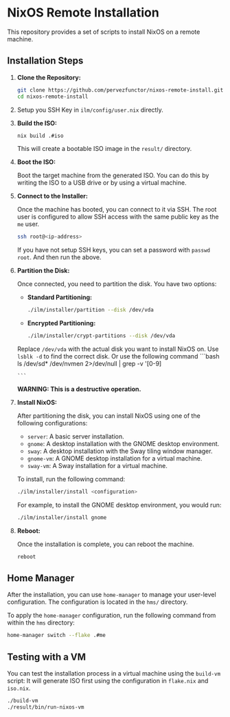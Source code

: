 # NixOS Remote Installation

This repository provides a set of scripts to install NixOS on a remote machine.

## Installation Steps

1. **Clone the Repository:**

    ```bash
    git clone https://github.com/pervezfunctor/nixos-remote-install.git
    cd nixos-remote-install
    ```
2.  Setup you SSH Key in `ilm/config/user.nix` directly.

3.  **Build the ISO:**

    ```bash
    nix build .#iso
    ```

    This will create a bootable ISO image in the `result/` directory.

4.  **Boot the ISO:**

    Boot the target machine from the generated ISO. You can do this by writing the ISO to a USB drive or by using a virtual machine.

5.  **Connect to the Installer:**

    Once the machine has booted, you can connect to it via SSH. The root user is configured to allow SSH access with the same public key as the `me` user.

    ```bash
    ssh root@<ip-address>
    ```

    If you have not setup SSH keys, you can set a password with `passwd root`. And then run the above.

6.  **Partition the Disk:**

    Once connected, you need to partition the disk. You have two options:

    *   **Standard Partitioning:**

        ```bash
        ./ilm/installer/partition --disk /dev/vda
        ```

    *   **Encrypted Partitioning:**

        ```bash
        ./ilm/installer/crypt-partitions --disk /dev/vda
        ```

    Replace `/dev/vda` with the actual disk you want to install NixOS on. Use `lsblk -d` to find the correct disk.
    Or use the following command
        ```bash
        ls /dev/sd* /dev/nvme*n* 2>/dev/null | grep -v '[0-9]

        ```

    **WARNING: This is a destructive operation.**

7.  **Install NixOS:**

    After partitioning the disk, you can install NixOS using one of the following configurations:

    *   `server`: A basic server installation.
    *   `gnome`: A desktop installation with the GNOME desktop environment.
    *   `sway`: A desktop installation with the Sway tiling window manager.
    *   `gnome-vm`: A GNOME desktop installation for a virtual machine.
    *   `sway-vm`: A Sway installation for a virtual machine.

    To install, run the following command:

    ```bash
    ./ilm/installer/install <configuration>
    ```

    For example, to install the GNOME desktop environment, you would run:

    ```bash
    ./ilm/installer/install gnome
    ```

8.  **Reboot:**

    Once the installation is complete, you can reboot the machine.

    ```bash
    reboot
    ```

## Home Manager

After the installation, you can use `home-manager` to manage your user-level configuration. The configuration is located in the `hms/` directory.

To apply the `home-manager` configuration, run the following command from within the `hms` directory:

```bash
home-manager switch --flake .#me
```

## Testing with a VM

You can test the installation process in a virtual machine using the `build-vm` script:
It will generate ISO first using the configuration in `flake.nix` and `iso.nix`.

```bash
./build-vm
./result/bin/run-nixos-vm
```
